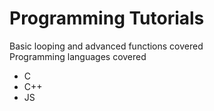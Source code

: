 # Programming Tutorials
Basic looping and advanced functions covered<br>
Programming languages covered<br>
<ul>
  <li> C </li>
  <li> C++ </li>
  <li> JS </li>
</ul>

